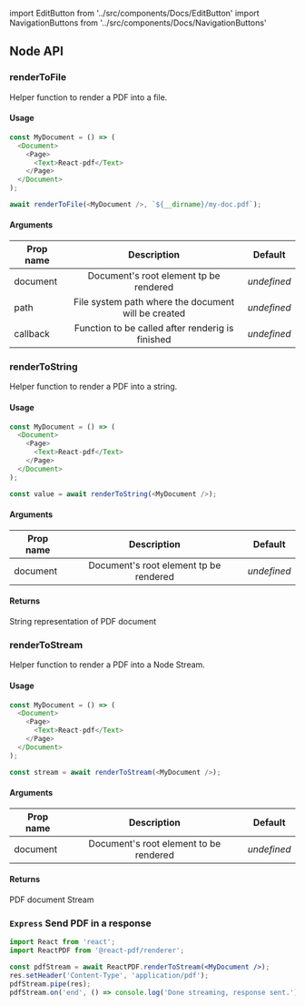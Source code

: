 import EditButton from '../src/components/Docs/EditButton'
import NavigationButtons from '../src/components/Docs/NavigationButtons'

<EditButton to="https://github.com/react-pdf/site/blob/master/docs/node.md" />

## Node API

### renderToFile

Helper function to render a PDF into a file.

#### Usage

```js
const MyDocument = () => (
  <Document>
    <Page>
      <Text>React-pdf</Text>
    </Page>
  </Document>
);

await renderToFile(<MyDocument />, `${__dirname}/my-doc.pdf`);
```

#### Arguments

| Prop name |                     Description                     | Default     |
| --------- | :-------------------------------------------------: | ----------- |
| document  |       Document's root element tp be rendered        | _undefined_ |
| path      | File system path where the document will be created | _undefined_ |
| callback  |  Function to be called after renderig is finished   | _undefined_ |

### renderToString

Helper function to render a PDF into a string.

#### Usage

```js
const MyDocument = () => (
  <Document>
    <Page>
      <Text>React-pdf</Text>
    </Page>
  </Document>
);

const value = await renderToString(<MyDocument />);
```

#### Arguments

| Prop name |              Description               | Default     |
| --------- | :------------------------------------: | ----------- |
| document  | Document's root element tp be rendered | _undefined_ |

#### Returns

String representation of PDF document

### renderToStream

Helper function to render a PDF into a Node Stream.

#### Usage

```js
const MyDocument = () => (
  <Document>
    <Page>
      <Text>React-pdf</Text>
    </Page>
  </Document>
);

const stream = await renderToStream(<MyDocument />);
```

#### Arguments

| Prop name |              Description               | Default     |
| --------- | :------------------------------------: | ----------- |
| document  | Document's root element to be rendered | _undefined_ |

#### Returns

PDF document Stream

### `Express` Send PDF in a response
```jsx
import React from 'react';
import ReactPDF from '@react-pdf/renderer';

const pdfStream = await ReactPDF.renderToStream(<MyDocument />);
res.setHeader('Content-Type', 'application/pdf');
pdfStream.pipe(res);
pdfStream.on('end', () => console.log('Done streaming, response sent.'));
```

<NavigationButtons
  backSrc="/fonts"
  backText="Fonts"
  nextSrc="/advanced"
  nextText="Advanced"
/>
